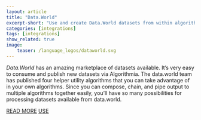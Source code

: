```yaml
---
layout: article
title: "Data.World"
excerpt-short: "Use and create Data.World datasets from within algorithms"
categories: [integrations]
tags: [integrations]
show_related: true
image:
    teaser: /language_logos/dataworld.svg
---
```


*Data.World* has an amazing marketplace of datasets available. It’s very easy to consume and publish new datasets via Algorithmia. The data.world team has published four helper utility algorithms that you can take advantage of in your own algorithms.  Since you can compose, chain, and pipe output to multiple algorithms together easily, you’ll have so many possibilities for processing datasets available from data.world.

<a href="https://algorithmia.com/blog/incorporating-datasets-data-world-algorithms/" class="btn btn-default btn-primary"><i class="fa fa-book" aria-hidden="true"></i> READ MORE</a>
<a href="/organizations/datadotworld" class="btn btn-default btn-primary"><i class="fa fa-code-fork" aria-hidden="true"></i> USE</a>

